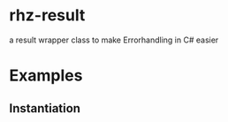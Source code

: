 # rhz-result
a result wrapper class to make Errorhandling in C# easier

# Examples
## Instantiation
